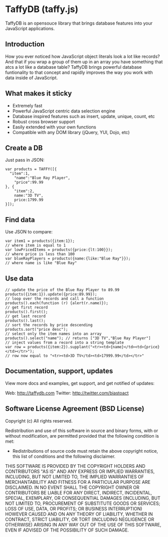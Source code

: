 # TaffyDB (taffy.js)

TaffyDB is an opensouce library that brings database features into your JavaScript applications.

## Introduction

How you ever noticed how JavaScript object literals look a lot like records? And that if you wrap a group of them up in an array you have something that atcs a lot like a database table? TaffyDB brings powerful database funtionality to that concept and rapidly improves the way you work with data inside of JavaScript.

## What makes it sticky

 - Extremely fast
 - Powerful JavaScript centric data selection engine
 - Database inspired features such as insert, update, unique, count, etc
 - Robust cross browser support
 - Easily extended with your own functions
 - Compatible with any DOM library (jQuery, YUI, Dojo, etc)

## Create a DB

Just pass in JSON:

    var products = TAFFY([{
      "item":1,
    	"name":"Blue Ray Player",
    	"price":99.99
    }, {
        "item":2,
        name:"3D TV",
        price:1799.99
    }]);


## Find data

Use JSON to compare:

    var item1 = products({item:1});
    // where item is equal to 1
    var lowPricedItems = products({price:{lt:100}});
	// where price is less than 100
	var blueRayPlayers = products({name:{like:"Blue Ray"}});
	// where name is like "Blue Ray"

## Use data

    // update the price of the Blue Ray Player to 89.99
    products({item:1}).update({price:89.99});
    // loop over the records and call a function
    products().each(function (r) {alert(r.name)});
    // get first record
    products().first();
    // get last record
    products().last();
    // sort the records by price descending
    products.sort("price desc");
    // select only the item names into an array
    products().select("name"); // returns ["3D TV","Blue Ray Player"]
    // inject values from a record into a string template
    var row = products({item:2}).supplant("<tr><td>{name}</td><td>{price}</td></tr>");
    // row now equal to "<tr><td>3D TV</td><td>17999.99</td></tr>"

## Documentation, support, updates

View more docs and examples, get support, and get notified of updates:

Web: http://taffydb.com
Twitter: http://twitter.com/biastoact 


## Software License Agreement (BSD License)
Copyright (c)
All rights reserved.


Redistribution and use of this software in source and binary forms, with or without modification, are permitted provided that the following condition is met:

* Redistributions of source code must retain the above copyright notice, this list of conditions and the following disclaimer.

THIS SOFTWARE IS PROVIDED BY THE COPYRIGHT HOLDERS AND CONTRIBUTORS "AS IS" AND ANY EXPRESS OR IMPLIED WARRANTIES, INCLUDING, BUT NOT LIMITED TO, THE IMPLIED WARRANTIES OF MERCHANTABILITY AND FITNESS FOR A PARTICULAR PURPOSE ARE DISCLAIMED. IN NO EVENT SHALL THE COPYRIGHT OWNER OR CONTRIBUTORS BE LIABLE FOR ANY DIRECT, INDIRECT, INCIDENTAL, SPECIAL, EXEMPLARY, OR CONSEQUENTIAL DAMAGES (INCLUDING, BUT NOT
LIMITED TO, PROCUREMENT OF SUBSTITUTE GOODS OR SERVICES; LOSS OF USE, DATA, OR PROFITS; OR BUSINESS INTERRUPTION) HOWEVER CAUSED AND ON ANY THEORY OF LIABILITY, WHETHER IN CONTRACT, STRICT LIABILITY, OR TORT (INCLUDING NEGLIGENCE OR OTHERWISE) ARISING IN ANY WAY OUT OF THE USE OF THIS SOFTWARE, EVEN IF ADVISED OF THE POSSIBILITY OF SUCH DAMAGE.
